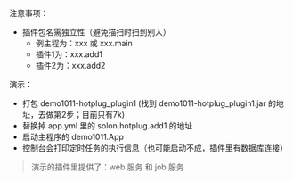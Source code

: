 注意事项：

* 插件包名需独立性（避免描扫时扫到别人）
    * 例主程为：xxx 或 xxx.main
    * 插件1为：xxx.add1
    * 插件2为：xxx.add2


演示：

* 打包 demo1011-hotplug_plugin1 (找到 demo1011-hotplug_plugin1.jar 的地址，去做第2步；目前只有7k)
* 替换掉 app.yml 里的 solon.hotplug.add1 的地址
* 启动主程序的 demo1011.App
* 控制台会打印定时任务的执行信息（也可能启动不成，插件里有数据库连接）

> 演示的插件里提供了：web 服务 和 job 服务